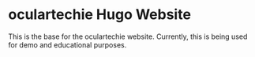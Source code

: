# oculartechie Hugo Website

This is the base for the oculartechie website.  Currently, this is being used for demo and educational purposes.

